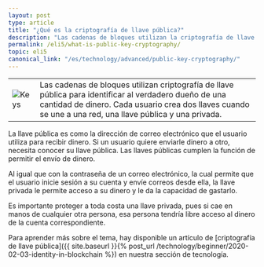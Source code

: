 ```yaml
---
layout: post
type: article
title: "¿Qué es la criptografía de llave pública?"
description: "Las cadenas de bloques utilizan la criptografía de llave pública para identificar al propietario legítimo de su dinero."
permalink: /eli5/what-is-public-key-cryptography/
topic: eli5
canonical_link: "/es/technology/advanced/public-key-cryptography/"
---
```


<table class="table lead">
    <tr>
        <td class="icon"><img src="/assets/post_files/eli5/what-is-public-key-cryptography/Keys.jpg" alt="Keys"></td>
        <td>
            Las cadenas de bloques utilizan criptografía de llave pública para identificar al verdadero dueño de una cantidad de dinero. Cada usuario crea dos llaves cuando se une a una red, una llave pública y una privada.
        </td>
    </tr>
</table>  

La llave pública es como la dirección de correo electrónico que el usuario utiliza para recibir dinero. Si un usuario quiere enviarle dinero a otro, necesita conocer su llave pública. Las llaves públicas cumplen la función de permitir el envío de dinero.

Al igual que con la contraseña de un correo electrónico, la cual permite que el usuario inicie sesión a su cuenta y envíe correos desde ella, la llave privada le permite acceso a su dinero y le da la capacidad de gastarlo.

Es importante proteger a toda costa una llave privada, pues si cae en manos de cualquier otra persona, esa persona tendría libre acceso al dinero de la cuenta correspondiente.

Para aprender más sobre el tema, hay disponible un artículo de [criptografía de llave pública]({{ site.baseurl }}{% post_url /technology/beginner/2020-02-03-identity-in-blockchain %}) en nuestra sección de tecnología.